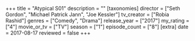 +++
title = "Atypical S01"
description = ""
[taxonomies]
director = ["Seth Gordon", "Michael Patrick Jann", "Joe Kessler"] 
tv_creator = ["Robia Rashid"]
genres = ["Comedy", "Drama"]
release_year = ["2017"]
my_rating = ["4"]
movie_or_tv = ["TV"]
season = ["1"]
episode_count = ["8"]
[extra]
date = 2017-08-17
reviewed = false
+++
